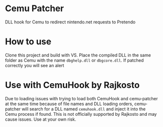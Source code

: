 # Cemu Patcher
DLL hook for Cemu to redirect nintendo.net requests to Pretendo

# How to use
Clone this project and build with VS. Place the compiled DLL in the same folder as Cemu with the name `dbghelp.dll` or `dbgcore.dll`. If patched correctly you will see an alert

# Use with CemuHook by Rajkosto
Due to loading issues with trying to load both CemuHook and cemu-patcher at the same time because of file names and DLL loading orders, cemu-patcher will search for a DLL named `cemuhook.dll` and inject it into the Cemu process if found. This is not officially supported by Rajkosto and may cause issues. Use at your own risk.